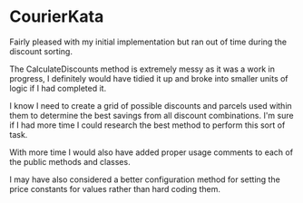 # CourierKata

Fairly pleased with my initial implementation but ran out of time during the discount sorting.

The CalculateDiscounts method is extremely messy as it was a work in progress, I definitely would have tidied it up and broke into smaller units of logic if I had completed it.

I know I need to create a grid of possible discounts and parcels used within them to determine the best savings from all discount combinations. I'm sure if I had more time I could research the best method to perform this sort of task.

With more time I would also have added proper usage comments to each of the public methods and classes.

I may have also considered a better configuration method for setting the price constants for values rather than hard coding them.
